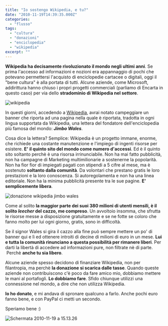 ```yaml
---
title: "Io sostengo Wikipedia, e tu?"
date: "2010-11-19T14:39:35.000Z"
categories:
  - "flusso"
tags:
  - "cultura"
  - "donazioni"
  - "enciclopedia"
  - "wikipedia"
excerpt: ""
---
```


**Wikipedia ha decisamente rivoluzionato il mondo negli ultimi anni**. Se prima l'accesso ad informazioni e nozioni era appannaggio di pochi che potevano permettersi l'acquisto di enciclopedie cartacee o digitali, oggi il "bene cultura" è alla portata di tutti. Alcune aziende, come Microsoft, addirittura hanno chiuso i propri progetti commerciali (parliamo di Encarta in questo caso) per via dello **stradominio di Wikipedia nel settore**.

![](https://enricodeleo.s3.eu-south-1.amazonaws.com/uploads/2010/11/wikipedia.png "wikipedia")

In questi giorni, accedendo a [Wikipedia](http://it.wikipedia.org/wiki/Pagina_principale), avrai notato campeggiare un banner che riporta ad una pagina nella quale è riportata, tradotta in ogni lingua supportata da Wikipedia, una lettera del fondatore dell'enciclopedia più famosa del mondo: _**Jimbo Wales**_.

Cosa dice la lettera? Semplice: Wikipedia è un progetto immane, enorme, che richiede una costante manutenzione e l'impiego di ingenti risorse per esistere. **E' il quinto sito del mondo come numero d'accessi**. Ed è il quinto sito soltanto perchè è una risorsa irrinunciabile. Non ha mai fatto pubblicità, non ha campagne di Marketing multimilionarie a sostenerne la popolarità. Non ha fior fior di impiegati pagati con stipendi a 5 cifre al mese, ma è sostenuto **soltanto dalla comunità**. Da volontari che prestano gratis le loro prestazioni e la loro conoscenza. Si autoregolamenta e non ha una linea editoriale. Non ha la minima pubblicità presente tra le sue pagine. **E' semplicemente libera**.

![](https://enricodeleo.s3.eu-south-1.amazonaws.com/uploads/2010/11/Schermata-2010-11-19-a-15.18.49-300x48.png "donazione wikipedia jimbo wales")

Come al solito **la maggior parte dei suoi 380 milioni di utenti mensili, è il solito _leecher_ del cazzo, me compreso**. Un avvoltoio insomma, che sfrutta le risorse messe a disposizione gratuitamente e se ne fotte se coloro che fanno molto per lui ogni giorno, gratis, sono in difficoltà.

Se il signor Wales si gira il cazzo alla fine può sempre mettere un po' di banner qui e lì ed ottenere introiti di decine di milioni di euro in un mese. **Lui e tutta la comunità rinunciano a questa possibilità per rimanere liberi**. Per darti la libertà di accedere ad informazioni pure, non filtrate nè di parte.  Perchè **anche tu sia libero**.

Alcune aziende spesso decidono di finanziare Wikipedia, non per filantropia, ma perchè **la donazione si scarica dalle tasse**. Quando queste aziende non contribuiscono c'è poco da fare amico mio, dobbiamo mettere le mani al portafogli. **Lo dobbiamo fare**. Sfido chiunque utilizzi una connessione nel mondo, a dire che non utilizza Wikipedia.

**Io ho donato**, e mi andava di spronare qualcuno a farlo. Anche pochi euro fanno bene, e con PayPal ci metti un secondo.

Speriamo bene :)

![](https://enricodeleo.s3.eu-south-1.amazonaws.com/uploads/2010/11/Schermata-2010-11-19-a-15.13.26-1024x308.png "Schermata 2010-11-19 a 15.13.26")
